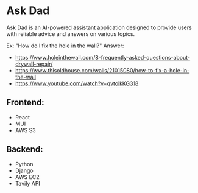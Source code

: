 # Ask Dad

Ask Dad is an AI-powered assistant application designed to provide users with reliable advice and answers on various topics. 

Ex: "How do I fix the hole in the wall?" 
Answer: 
- https://www.holeinthewall.com/8-frequently-asked-questions-about-drywall-repair/
- https://www.thisoldhouse.com/walls/21015080/how-to-fix-a-hole-in-the-wall
- https://www.youtube.com/watch?v=qvtoikKG318

## Frontend:
- React
- MUI
- AWS S3

## Backend:
- Python
- Django
- AWS EC2
- Tavily API
